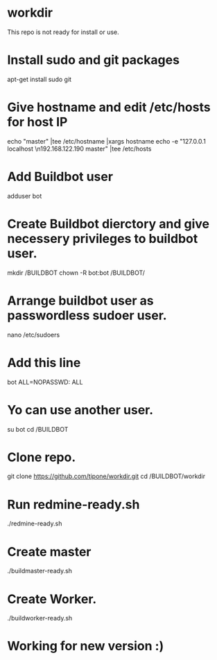 # workdir
This repo is not ready for install or use. 

# Install sudo and git packages
apt-get install sudo git

# Give hostname and edit /etc/hosts for host IP
echo "master" |tee /etc/hostname |xargs hostname
echo -e "127.0.0.1 localhost \n192.168.122.190	 master" |tee /etc/hosts

# Add Buildbot user
adduser bot

# Create Buildbot dierctory and give necessery privileges to buildbot user.
mkdir /BUILDBOT
chown -R bot:bot /BUILDBOT/

# Arrange buildbot user as passwordless sudoer user. 
nano /etc/sudoers

# Add this line
bot	ALL=NOPASSWD:   ALL

# Yo can use another user.
su bot
cd /BUILDBOT

# Clone repo.
git clone https://github.com/tipone/workdir.git
cd /BUILDBOT/workdir

# Run redmine-ready.sh
./redmine-ready.sh

# Create master
./buildmaster-ready.sh

# Create Worker.

./buildworker-ready.sh

# Working for new version :)
